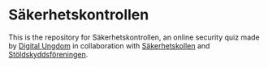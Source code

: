 # Säkerhetskontrollen

This is the repository for Säkerhetskontrollen, an online security quiz made by [Digital Ungdom](www.digitalungdom.se) in collaboration with [Säkerhetskollen](sakerhetskollen.se) and [Stöldskyddsföreningen](stoldskyddsforeningen.se).


